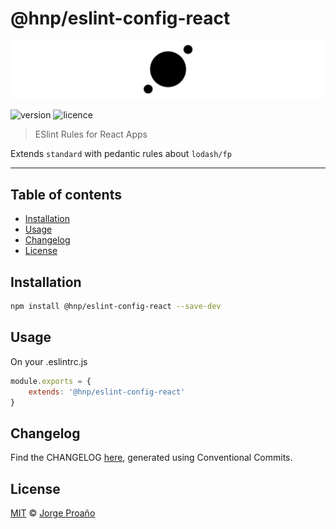 # @hnp/eslint-config-react

![hero](https://raw.githubusercontent.com/MechanicalHuman/hnp-utilities/master/hero.png)

![version](https://img.shields.io/npm/v/@hnp/eslint-config-react.svg)
![licence](https://img.shields.io/npm/l/@hnp/eslint-config-react.svg)

> ESlint Rules for React Apps

Extends `standard` with pedantic rules about `lodash/fp`

---

## Table of contents

-   [Installation](#installation)
-   [Usage](#usage)
-   [Changelog](#changelog)
-   [License](#license)

## Installation

```sh
npm install @hnp/eslint-config-react --save-dev
```

## Usage

On your .eslintrc.js

```javascript
module.exports = {
    extends: '@hnp/eslint-config-react'
}
```

## Changelog

Find the CHANGELOG [here](CHANGELOG.md), generated using Conventional Commits.

## License

[MIT](LICENSE) © [Jorge Proaño](https://www.hidden-node-problem.com)
